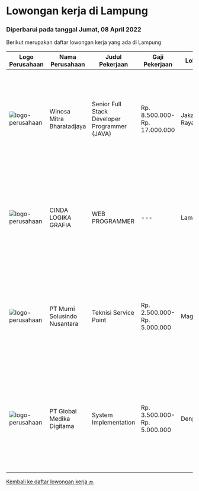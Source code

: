 
  # Lowongan kerja di Lampung

  ### Diperbarui pada tanggal Jumat, 08 April 2022

  Berikut merupakan daftar lowongan kerja yang ada di Lampung

  |Logo Perusahaan | Nama Perusahaan | Judul Pekerjaan | Gaji Pekerjaan | Lokasi | Deskripsi | Tanggal diunggah | Pranala |
  | -------------- | --------------- | --------------- | --------- | --------- | -------------- | ------- | ----------- |
  |![logo-perusahaan](https://image-service-cdn.seek.com.au/85529b947cfce6ae1e7fef595e1aa52f582cb146/ee4dce1061f3f616224767ad58cb2fc751b8d2dc)|Winosa Mitra Bharatadjaya|Senior Full Stack Developer Programmer (JAVA)|Rp. 8.500.000-Rp. 17.000.000|Jakarta Raya|Winosa Mitra is a young and fast growing Business consultancy and software development company based in Bandar Lampung. We are expanding and are...|Senin, 04 April 2022|https://www.jobstreet.co.id/id/job/senior-full-stack-developer-programmer-java-3843517?token=0~b7b5acc5-1747-4a34-b3fd-ec1da9711765&sectionRank=1&jobId=jobstreet-id-job-3843517|
|![logo-perusahaan](https://i.ibb.co/sqvTCh9/112815900-stock-vector-no-image-available-icon-flat-vector.webp)|CINDA LOGIKA GRAFIA|WEB PROGRAMMER|---|Lampung|KUALIFIKASI : Pendidikan lulusan D3 / S1 Teknik Informatika / Sistem Informasi Memiliki pengalaman minimal 1 tahun bekerja dibidang programming...|Rabu, 30 Maret 2022|https://www.jobstreet.co.id/id/job/web-programmer-3838307?token=0~b7b5acc5-1747-4a34-b3fd-ec1da9711765&sectionRank=2&jobId=jobstreet-id-job-3838307|
|![logo-perusahaan](https://image-service-cdn.seek.com.au/2d1ea8ff0455564725ee461e7649b26b6f031a13/ee4dce1061f3f616224767ad58cb2fc751b8d2dc)|PT Murni Solusindo Nusantara|Teknisi Service Point|Rp. 2.500.000-Rp. 5.000.000|Magelang|DESKRIPSI PEKERJAAN: Melakukan PM (Preventive Maintenance) dan CM (Corrective Maintenance) ke customer sesuai dengan SLA yang sudah ditetapkan....|Selasa, 29 Maret 2022|https://www.jobstreet.co.id/id/job/teknisi-service-point-3836340?token=0~b7b5acc5-1747-4a34-b3fd-ec1da9711765&sectionRank=3&jobId=jobstreet-id-job-3836340|
|![logo-perusahaan](https://image-service-cdn.seek.com.au/39c06919f88ea35ae3ab49c926ad528faf2ea88b/ee4dce1061f3f616224767ad58cb2fc751b8d2dc)|PT Global Medika Digitama|System Implementation|Rp. 3.500.000-Rp. 5.000.000|Denpasar|Syarat Kualifikasi Memiliki kemampuan komunikasi interpersonal yang baik Mampu bekerja secara multitasking &amp; manajemen waktu yang efisien Mampu...|Kamis, 10 Maret 2022|https://www.jobstreet.co.id/id/job/system-implementation-3815719?token=0~b7b5acc5-1747-4a34-b3fd-ec1da9711765&sectionRank=4&jobId=jobstreet-id-job-3815719|


  [Kembali ke daftar lowongan kerja 🔙](../README.md#daftar-lowongan-kerja)
  